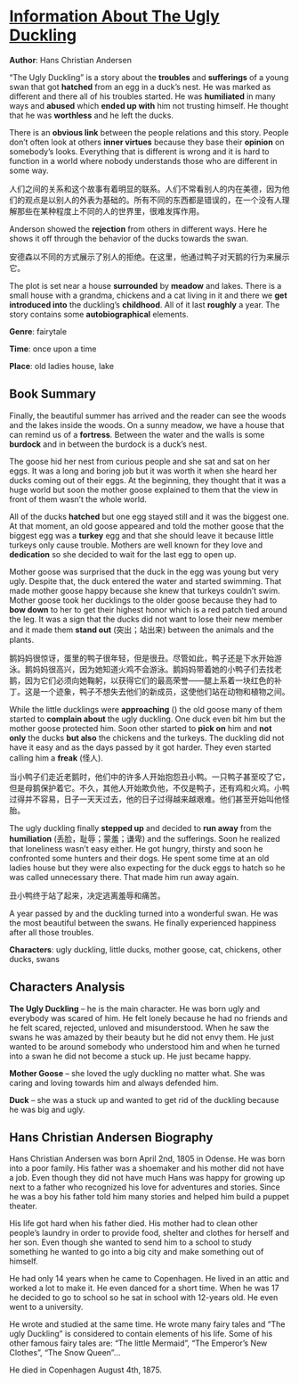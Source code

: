 # [Information About The Ugly Duckling](https://www.bookreports.info/the-ugly-duckling-summary/)

**Author**: Hans Christian Andersen

“The Ugly Duckling” is a story about the **troubles** and **sufferings** of a young swan that got **hatched** from an egg in a duck’s nest. He was marked as different and there all of his troubles started. He was **humiliated** in many ways and **abused** which **ended up with** him not trusting himself. He thought that he was **worthless** and he left the ducks.

There is an **obvious link** between the people relations and this story. People don’t often look at others **inner virtues** because they base their **opinion** on somebody’s looks. Everything that is different is wrong and it is hard to function in a world where nobody understands those who are different in some way.

人们之间的关系和这个故事有着明显的联系。人们不常看别人的内在美德，因为他们的观点是以别人的外表为基础的。所有不同的东西都是错误的，在一个没有人理解那些在某种程度上不同的人的世界里，很难发挥作用。

Anderson showed the **rejection** from others in different ways. Here he shows it off through the behavior of the ducks towards the swan.

安德森以不同的方式展示了别人的拒绝。在这里，他通过鸭子对天鹅的行为来展示它。

The plot is set near a house **surrounded** by **meadow** and lakes. There is a small house with a grandma, chickens and a cat living in it and there we **get introduced into** the duckling’s **childhood**. All of it last **roughly** a year. The story contains some **autobiographical** elements.

**Genre**: fairytale

**Time**: once upon a time

**Place**: old ladies house, lake

## Book Summary

Finally, the beautiful summer has arrived and the reader can see the woods and the lakes inside the woods. On a sunny meadow, we have a house that can remind us of a **fortress**. Between the water and the walls is some **burdock** and in between the burdock is a duck’s nest.

The goose hid her nest from curious people and she sat and sat on her eggs. It was a long and boring job but it was worth it when she heard her ducks coming out of their eggs. At the beginning, they thought that it was a huge world but soon the mother goose explained to them that the view in front of them wasn’t the whole world.

All of the ducks **hatched** but one egg stayed still and it was the biggest one. At that moment, an old goose appeared and told the mother goose that the biggest egg was a **turkey** egg and that she should leave it because little turkeys only cause trouble. Mothers are well known for they love and **dedication** so she decided to wait for the last egg to open up.

Mother goose was surprised that the duck in the egg was young but very ugly. Despite that, the duck entered the water and started swimming. That made mother goose happy because she knew that turkeys couldn’t swim. Mother goose took her ducklings to the older goose because they had to **bow down** to her to get their highest honor which is a red patch tied around the leg. It was a sign that the ducks did not want to lose their new member and it made them **stand out** (突出；站出来) between the animals and the plants.

鹅妈妈很惊讶，蛋里的鸭子很年轻，但是很丑。尽管如此，鸭子还是下水开始游泳。鹅妈妈很高兴，因为她知道火鸡不会游泳。鹅妈妈带着她的小鸭子们去找老鹅，因为它们必须向她鞠躬，以获得它们的最高荣誉——腿上系着一块红色的补丁。这是一个迹象，鸭子不想失去他们的新成员，这使他们站在动物和植物之间。

While the little ducklings were **approaching** () the old goose many of them started to **complain about** the ugly duckling. One duck even bit him but the mother goose protected him. Soon other started to **pick on** him and **not only** the ducks **but also** the chickens and the turkeys. The duckling did not have it easy and as the days passed by it got harder. They even started calling him a **freak** (怪人).

当小鸭子们走近老鹅时，他们中的许多人开始抱怨丑小鸭。一只鸭子甚至咬了它，但是母鹅保护着它。不久，其他人开始欺负他，不仅是鸭子，还有鸡和火鸡。小鸭过得并不容易，日子一天天过去，他的日子过得越来越艰难。他们甚至开始叫他怪胎。

The ugly duckling finally **stepped up** and decided to **run away** from the **humiliation** (丢脸，耻辱；蒙羞；谦卑) and the sufferings. Soon he realized that loneliness wasn’t easy either. He got hungry, thirsty and soon he confronted some hunters and their dogs. He spent some time at an old ladies house but they were also expecting for the duck eggs to hatch so he was called unnecessary there. That made him run away again.

丑小鸭终于站了起来，决定逃离羞辱和痛苦。

A year passed by and the duckling turned into a wonderful swan. He was the most beautiful between the swans. He finally experienced happiness after all those troubles.

**Characters**: ugly duckling, little ducks, mother goose, cat, chickens, other ducks, swans

## Characters Analysis

**The Ugly Duckling** – he is the main character. He was born ugly and everybody was scared of him. He felt lonely because he had no friends and he felt scared, rejected, unloved and misunderstood. When he saw the swans he was amazed by their beauty but he did not envy them. He just wanted to be around somebody who understood him and when he turned into a swan he did not become a stuck up. He just became happy.

**Mother Goose** – she loved the ugly duckling no matter what. She was caring and loving towards him and always defended him.

**Duck** – she was a stuck up and wanted to get rid of the duckling because he was big and ugly.

## Hans Christian Andersen Biography

Hans Christian Andersen was born April 2nd, 1805 in Odense. He was born into a poor family. His father was a shoemaker and his mother did not have a job. Even though they did not have much Hans was happy for growing up next to a father who recognized his love for adventures and stories. Since he was a boy his father told him many stories and helped him build a puppet theater.

His life got hard when his father died. His mother had to clean other people’s laundry in order to provide food, shelter and clothes for herself and her son. Even though she wanted to send him to a school to study something he wanted to go into a big city and make something out of himself.

He had only 14 years when he came to Copenhagen. He lived in an attic and worked a lot to make it. He even danced for a short time. When he was 17 he decided to go to school so he sat in school with 12-years old. He even went to a university.

He wrote and studied at the same time. He wrote many fairy tales and “The ugly Duckling” is considered to contain elements of his life. Some of his other famous fairy tales are: “The little Mermaid”, “The Emperor’s New Clothes”, “The Snow Queen”…

He died in Copenhagen August 4th, 1875.
